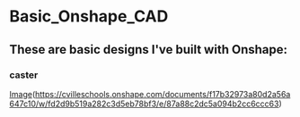 # Basic_Onshape_CAD
## These are basic designs I've built with Onshape:
### caster
[Image](https://storage.needpix.com/rsynced_images/click-here-button-1487274_1280.png)(https://cvilleschools.onshape.com/documents/f17b32973a80d2a56a647c10/w/fd2d9b519a282c3d5eb78bf3/e/87a88c2dc5a094b2cc6ccc63)
